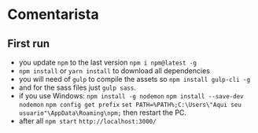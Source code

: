 # Comentarista


## First run

* you update `npm` to the last version `npm i npm@latest -g`
* `npm install` or `yarn install` to download all dependencies
* you will need of `gulp` to compile the assets so `npm install gulp-cli -g`
* and for the sass files just `gulp sass`.
* if you use Windows: `npm install -g nodemon` `npm install --save-dev nodemon` `npm config get prefix` `set PATH=%PATH%;C:\Users\"Aqui seu usuario"\AppData\Roaming\npm;` then restart the PC.
* after all `npm start` `http://localhost:3000/`
